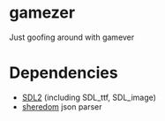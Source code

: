 # gamezer
Just goofing around with gamever

# Dependencies

- [SDL2](https://www.libsdl.org/) (including SDL_ttf, SDL_image)
- [sheredom](https://github.com/sheredom/json.h) json parser
